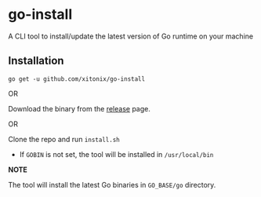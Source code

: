 # go-install
A CLI tool to install/update the latest version of Go runtime on your machine

## Installation

`go get -u github.com/xitonix/go-install`

OR 

Download the binary from the [release](https://github.com/xitonix/go-install/releases) page.

OR

Clone the repo and run `install.sh`
- If `GOBIN` is not set, the tool will be installed in `/usr/local/bin`

**NOTE**

The tool will install the latest Go binaries in `GO_BASE/go` directory.
